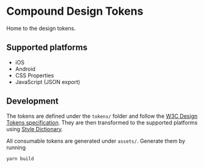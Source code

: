 # Compound Design Tokens

Home to the design tokens.

## Supported platforms

- iOS
- Android
- CSS Properties
- JavaScript (JSON export)

## Development

The tokens are defined under the `tokens/` folder and follow the [W3C Design Tokens specification](https://design-tokens.github.io/community-group/format/).
They are then transformed to the supported platforms using [Style Dictionary](https://amzn.github.io/style-dictionary/).

All consumable tokens are generated under `assets/`. Generate them by running

```
yarn build
```
